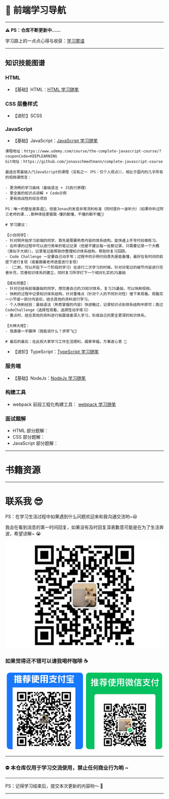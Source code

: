 # 📖 前端学习导航 

---

**⚠️ PS：仓库不断更新中......**

学习路上的一点点心得与收获：[学习寄语](static/record/study-record.md)

---

## 知识技能图谱

### HTML

- 【基础】HTML：[HTML 学习随笔](./html/html-notebook.md)

### CSS 层叠样式

- 【进阶】SCSS 


### JavaScript
- 【基础】JavaScript：[JavaScript 学习随笔](./javaScript/javascript/javascript-notebook.md)

```text
课程地址：https://www.udemy.com/course/the-complete-javascript-course/?couponCode=KEEPLEARNING
Git地址：https://github.com/jonasschmedtmann/complete-javascript-course

最适合零基础入门JavaScript的课程（没有之一（PS：仅个人观点）），相比于国内的几乎所有的视频课而言：

- 更流畅的学习曲线（基础语法 + JS执行原理）
- 更全面的知识点讲解 + Code示例
- 更有挑战性的综合项目

PS：唯一的壁垒是英语🤣，但是Jonas的发音非常流利标准（同时提升一波听力）（如果你听过阿三老师的课...那种体验更极致-懂的都懂，不懂的都不懂🤣）

# 学习建议：

【小白同学】：
- 针对刚开始学习前端的同学，首先是需要熟悉内容的体系结构，能快速上手写代码做练习。
- 在听课的过程中可以进行简单的笔记记录（但是不建议每一处都记录，只需要记录一个大概（类似于大纲））。记录笔记能帮助你整理知识体系结构，帮助你复习回顾。
- Code Challenge 一定要自己动手写；过程中的示例代码首先是能看懂，最好在有时间的前提下进行复现（或着跟着老师进度进行复现）
- （二刷，可以开启下一个阶段的学习）在进行二次学习的时候，针对对笔记的细节内容进行完善补充，完善知识体系的建立，同时复习所学打下一个相对扎实的JS基础

【成长同窗】：
- 针对已经有前端基础的同学，想完善自己的JS知识体系，复习JS基础，可以快刷视频。
- 快刷的过程中记录知识体系结构，针对重难点（针对个人的不同针对性）慢下来观看。观看完一小节或一部分内容后，结合其他的资料进行学习。
- 个人快刷经验：基础语法（熟悉掌握的内容）快进略过，记录知识点到体系结构中即可；跳过 CodeChallenge（选择性观看，选择性动手练习）
- 重点时，结合其他的资料进行拓展或者深入学习，形成自己的更全更深的知识体系。

【大神大佬】：
- 我直接一手膜拜（我能说什么？求带飞🙏）

# 最后的最后：在此祝大家学习工作生活顺利，阖家幸福，万事遂心意 🎉
```

- 【进阶】TypeScript：[TypeScript 学习随笔](typescript/typescript-notebook.md)

### 服务端

- 【基础】NodeJs：[NodeJs 学习随笔](node/node-notebook.md)




### 构建工具

- webpack 前段工程化构建工具： [webpack 学习随笔](./webpack/webpack-note.md)

### 面试题解

- HTML 部分题解：
- CSS 部分题解：
- JavaScript 部分题解：

---

# 书籍资源



---

# 联系我 😎

PS：在学习生活过程中如果遇到什么问题欢迎来和我沟通交流哟~😃 

我会在看到消息的第一时间回复，如果没有及时回复深表歉意可能是在为了生活奔波，希望谅解~ 😭

![wechat.jpg](static/aboutme/wechat.jpg)

### 如果觉得还不错可以请我喝杯咖啡 ☕

![pay.jpeg](static/aboutme/pay.jpeg)

---

### ⛔ 本仓库仅用于学习交流使用，禁止任何商业行为哟 ~

---

PS：记得学习结束后，提交本次更新的内容哟～ 🎉

---
